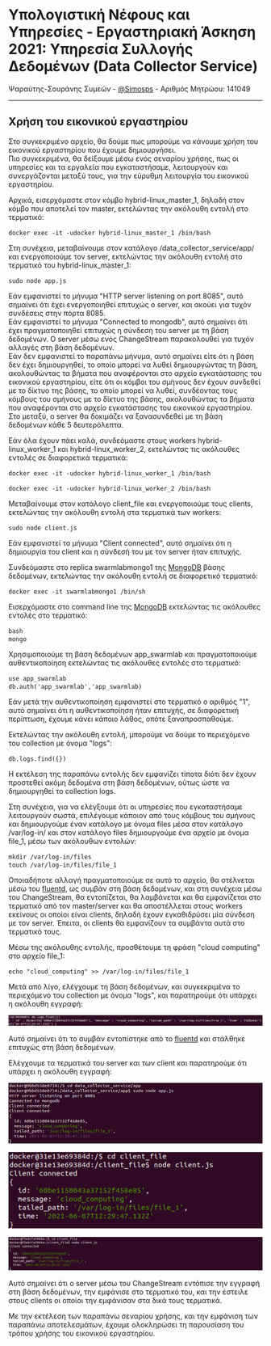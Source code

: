# Υπολογιστική Νέφους και Υπηρεσίες - Εργαστηριακή Άσκηση 2021: Υπηρεσία Συλλογής Δεδομένων (Data Collector Service)
Ψαραύτης-Σουράνης Συμεών - [@Simosps](https://git.swarmlab.io:3000/Simosps) - Αριθμός Μητρώου: 141049
___


## Χρήση του εικονικού εργαστηρίου

Στο συγκεκριμένο αρχείο, θα δούμε πως μπορούμε να κάνουμε χρήση του εικονικού εργαστηρίου που έχουμε δημιουργήσει.<br/>
Πιο συγκεκριμένα, θα δείξουμε μέσω ενός σεναρίου χρήσης, πως οι υπηρεσίες και τα εργαλεία που εγκαταστήσαμε, λειτουργούν και συνεργάζονται μεταξύ τους, για την εύρυθμη λειτουργία του εικονικού εργαστηρίου.


Αρχικά, εισερχόμαστε στον κόμβο hybrid-linux_master_1, δηλαδή στον κόμβο που αποτελεί τον master, εκτελώντας την ακόλουθη εντολή στο τερματικό:


```
docker exec -it -udocker hybrid-linux_master_1 /bin/bash
```


Στη συνέχεια, μεταβαίνουμε στον κατάλογο /data_collector_service/app/ και ενεργοποιούμε τον server, εκτελώντας την ακόλουθη εντολή στο τερματικό του hybrid-linux_master_1:


```
sudo node app.js
```

Εάν εμφανιστεί το μήνυμα "HTTP server listening on port 8085", αυτό σημαίνει ότι έχει ενεργοποιηθεί επιτυχώς ο server, και ακούει για τυχόν συνδέσεις στην πόρτα 8085.<br/>
Εάν εμφανιστεί το μήνυμα "Connected to mongodb", αυτό σημαίνει ότι έχει πραγματοποιηθεί επιτυχώς η σύνδεση του server με τη βάση δεδομένων. Ο server μέσω ενός ChangeStream παρακολουθεί για τυχόν αλλαγές στη βάση δεδομένων.<br/> 
Εάν δεν εμφανιστεί το παραπάνω μήνυμα, αυτό σημαίνει είτε ότι η βάση δεν έχει δημιουργηθεί, το οποίο μπορεί να λυθεί δημιουργώντας τη βάση, ακολουθώντας τα βήματα που αναφέρονται στο αρχείο εγκατάστασης του εικονικού εργαστηρίου, είτε ότι οι κόμβοι του σμήνους δεν έχουν συνδεθεί με το δίκτυο της βάσης, το οποίο μπορεί να λυθεί, συνδέοντας τους κόμβους του σμήνους με το δίκτυο της βάσης, ακολουθώντας τα βήματα που αναφέρονται στο αρχείο εγκατάστασης του εικονικού εργαστηρίου. Στο μεταξύ, ο server θα δοκιμάζει να ξανασυνδεθεί με τη βάση δεδομένων κάθε 5 δευτερόλεπτα.

Εάν όλα έχουν πάει καλά, συνδεόμαστε στους workers hybrid-linux_worker_1 και hybrid-linux_worker_2, εκτελώντας τις ακόλουθες εντολές σε διαφορετικά τερματικά:


```
docker exec -it -udocker hybrid-linux_worker_1 /bin/bash
```

```
docker exec -it -udocker hybrid-linux_worker_2 /bin/bash
```


Μεταβαίνουμε στον κατάλογο client_file και ενεργοποιούμε τους clients, εκτελώντας την ακόλουθη εντολή στα τερματικά των workers:


```
sudo node client.js
```


Εάν εμφανιστεί το μήνυμα "Client connected", αυτό σημαίνει ότι η δημιουργία του client και η σύνδεσή του με τον server ήταν επιτυχής.

Συνδεόμαστε στο replica swarmlabmongo1 της [MongoDB](https://www.mongodb.com/) βάσης δεδομένων, εκτελώντας την ακόλουθη εντολή σε διαφορετικό τερματικό:


```
docker exec -it swarmlabmongo1 /bin/sh
```


Εισερχόμαστε στο command line της [MongoDB](https://www.mongodb.com/) εκτελώντας τις ακόλουθες εντολές στο τερματικό:


```
bash
mongo
```

Χρησιμοποιούμε τη βάση δεδομένων app_swarmlab και πραγματοποιούμε αυθεντικοποίηση εκτελώντας τις ακόλουθες εντολές στο τερματικό:


```
use app_swarmlab
db.auth('app_swarmlab','app_swarmlab)
```


Εάν μετά την αυθεντικοποίηση εμφανιστεί στο τερματικό ο αριθμός "1", αυτό σημαίνει ότι η αυθεντικοποίηση ήταν επιτυχής, σε διαφορετική περίπτωση, έχουμε κάνει κάποιο λάθος, οπότε ξαναπροσπαθούμε.

Εκτελώντας την ακόλουθη εντολή, μπορούμε να δούμε το περιεχόμενο του collection με όνομα "logs":


```
db.logs.find({})
```


Η εκτέλεση της παραπάνω εντολής δεν εμφανίζει τίποτα διότι δεν έχουν προστεθεί ακόμη δεδομένα στη βάση δεδομένων, ούτως ώστε να δημιουργηθεί το collection logs.

Στη συνέχεια, για να ελέγξουμε ότι οι υπηρεσίες που εγκαταστήσαμε λειτουργούν σωστά, επιλέγουμε κάποιον από τους κόμβους του σμήνους και δημιουργούμε έναν κατάλογο με όνομα files μέσα στον κατάλογο /var/log-in/ και στον κατάλογο files δημιουργούμε ένα αρχείο με όνομα file_1, μέσω των ακόλουθων εντολών:


```
mkdir /var/log-in/files
touch /var/log-in/files/file_1
```


Οποιαδήποτε αλλαγή πραγματοποιούμε σε αυτό το αρχείο, θα στέλνεται μέσω του [fluentd](https://www.fluentd.org/), ως συμβάν στη βάση δεδομένων, και στη συνέχεια μέσω του ChangeStream, θα εντοπίζεται, θα λαμβάνεται και θα εμφανίζεται στο τερματικό από τον master/server και θα αποστέλλεται στους workers εκείνους οι οποίοι είναι clients, δηλαδή έχουν εγκαθιδρύσει μία σύνδεση με τον server. Έπειτα, οι clients θα εμφανίζουν τα συμβάντα αυτά στο τερματικό τους.

Μέσω της ακόλουθης εντολής, προσθέτουμε τη φράση "cloud computing" στο αρχείο file_1:


```
echo "cloud_computing" >> /var/log-in/files/file_1
```


Μετά από λίγο, ελέγχουμε τη βάση δεδομένων, και συγκεκριμένα το περιεχόμενο του collection με όνομα "logs", και παρατηρούμε ότι υπάρχει η ακόλουθη εγγραφή:


![Περιεχόμενο βάσης](./images/picture7.png)


Αυτό σημαίνει ότι το συμβάν εντοπίστηκε από το [fluentd](https://www.fluentd.org/) και στάλθηκε επιτυχώς στη βάση δεδομένων.

Ελέγχουμε τα τερματικά του server και των client και παρατηρούμε ότι υπάρχει η ακόλουθη εγγραφή:


![Τερματικό master](./images/picture8.png)

![Τερματικό worker_1](./images/picture9.png)

![Τερματικό worker_2](./images/picture10.png)


Αυτό σημαίνει ότι ο server μέσω του ChangeStream εντόπισε την εγγραφή στη βάση δεδομένων, την εμφάνισε στο τερματικό του, και την έστειλε στους clients οι οποίοι την εμφάνισαν στα δικά τους τερματικά.

Με την εκτέλεση των παραπάνω σεναρίου χρήσης, και την εμφάνιση των παραπάνω αποτελεσμάτων, έχουμε ολοκληρώσει τη παρουσίαση του τρόπου χρήσης του εικονικού εργαστηρίου.